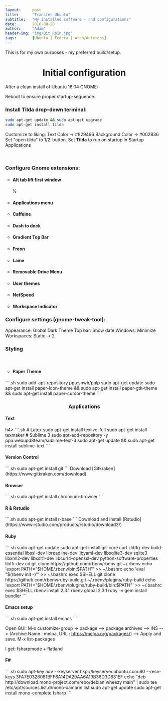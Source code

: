 ```yaml
---
layout:     post
title:      "Transfer Ubuntu"
subtitle:   "My installed software - and configurations"
date:       2016-08-20
author:     "Adam"
header-img: "img/Bit_Rain.jpg"
tags:		[Ubuntu | Fedora | Arch/Antergos]
---
```

This is for my own purposes - my preferred build/setup.

<h1><center> Initial configuration </center></h1>

After a clean install of Ubuntu 16.04 GNOME:

Reboot to ensure proper startup-sequence.

<h3>Install <b>Tilda</b> drop-down terminal:</h3>

```.sh
sudo apt-get update && sudo apt-get upgrade
sudo apt-get install tilda
```
Customize to liking:
Text Color -> #829496
Background Color -> #002B36
Set "open tilda" to 1/2-button. Set <b>Tilda</b> to run on startup in Startup Applications 

<br>

<h3> Configure Gnome extensions: </h3>
<ul style="list-style-type:circle">
 <li><h4> Alt tab lift first window  </h4></li>½
 <li><h4> Applications menu </h4></li>
 <li><h4> Caffeine </h4></li>
 <li><h4> Dash to dock </h4></li>
 <li><h4> Gradient Top Bar </h4></li>
 <li><h4> Freon </h4></li>
 <li><h4> Laine </h4></li>
 <li><h4> Removable Drive Menu</h4></li>
 <li><h4> User themes</h4></li>
 <li><h4> NetSpeed</h4></li>
 <li><h4> Workspace Indicator</h4></li>
</ul>

<h3> Configure settings (gnome-tweak-tool): </h3>
Appearance: Global Dark Theme <ON>
Top bar: Show date
Windows: Minimize <ON>
Workspaces: Static -> 2

<h3> Styling</h3>
<br>
<ul style="list-style-type:circle">
 <li><h4> Paper Theme </h4></li>
</ul>
```.sh
sudo add-apt-repository ppa:snwh/pulp
sudo apt-get update
sudo apt-get install paper-icon-theme && sudo apt-get install paper-gtk-theme && sudo apt-get install paper-cursor-theme
```

<h3><center> Applications</center></h3>

<h4> Text </h4>h4>
```.sh
# Latex
sudo apt-get install texlive-full
sudo apt-get install texmaker
# Sublime 3
sudo apt-add-repository -y ppa:webupd8team/sublime-text-3
sudo apt-get update && sudo apt-get install sublime-text
```
<h4> Version Control </h4>
```.sh
sudo apt-get install git
``` 
Download [Gitkraken](https://www.gitkraken.com/download)

<h4> Browser </h4>
```.sh
sudo apt-get install chromium-browser
```

<h4> R & Rstudio </h4>
```.sh
sudo apt-get install r-base
```
Download and install [Rstudio](https://www.rstudio.com/products/rstudio/download3/)

<h4> Ruby </h4>
```.sh
sudo apt-get update
sudo apt-get install git-core curl zlib1g-dev build-essential libssl-dev libreadline-dev libyaml-dev libsqlite3-dev sqlite3 libxml2-dev libxslt1-dev libcurl4-openssl-dev python-software-properties libffi-dev
cd
git clone https://github.com/rbenv/rbenv.git ~/.rbenv
echo 'export PATH="$HOME/.rbenv/bin:$PATH"' >> ~/.bashrc
echo 'eval "$(rbenv init -)"' >> ~/.bashrc
exec $SHELL
git clone https://github.com/rbenv/ruby-build.git ~/.rbenv/plugins/ruby-build
echo 'export PATH="$HOME/.rbenv/plugins/ruby-build/bin:$PATH"' >> ~/.bashrc
exec $SHELL
rbenv install 2.3.1
rbenv global 2.3.1
ruby -v
gem install bundler
```
<h4> Emacs setup </h4>
```.sh
sudo apt-get install emacs
```

Open GUI: 
M-x customize-group -> package
--> package archives --> INS --> (Archive Name : melpa, URL : https://melpa.org/packages/) --> Apply and save.
M-x list-packages

I get: fsharpmode + flatland

<h4> F# </h4>
```.sh
sudo apt-key adv --keyserver hkp://keyserver.ubuntu.com:80 --recv-keys 3FA7E0328081BFF6A14DA29AA6A19B38D3D831EF
echo "deb http://download.mono-project.com/repo/debian wheezy main" | sudo tee /etc/apt/sources.list.d/mono-xamarin.list
sudo apt-get update
 sudo apt-get install mono-complete fsharp
```

















